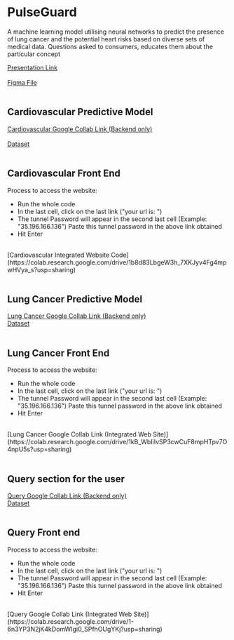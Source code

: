 # PulseGuard
A machine learning model utilising neural networks to predict the presence of lung cancer and the potential heart risks based on diverse sets of medical data. Questions asked to consumers, educates them about the particular concept

[Presentation Link](https://www.canva.com/design/DAF_ArRurGk/nywdj6_OFlOSQk8bIOo5Xg/edit?utm_content=DAF_ArRurGk&utm_campaign=designshare&utm_medium=link2&utm_source=sharebutton)<br>
<br>
[Figma File](https://www.figma.com/file/JJCy02GIzUDjSvV2YRLe2M/PulseGaurd?type=design&node-id=0-1&mode=design&t=vM9kCWltyw9lKp30-0)
<br><br>

## Cardiovascular Predictive Model
[Cardiovascular Google Collab Link (Backend only) ](https://colab.research.google.com/drive/1LNEraQRbYcRRd8u7QK2QAdnMZDAck4m8?usp=sharing)<br>
<br>
[Dataset](heart.csv)
<br><br>

## Cardiovascular Front End 
Process to access the website:<br>
- Run the whole code<br>
- In the last cell, click on the last link ("your url is: ")<br>
- The tunnel Password will appear in the second last cell (Example: "35.196.166.136") Paste this tunnel password in the above link obtained<br>
- Hit Enter<br>
<br>
[Cardiovascular Integrated Website Code](https://colab.research.google.com/drive/1b8d83LbgeW3h_7XKJyv4Fg4mpwHVya_s?usp=sharing)
<br><br>

## Lung Cancer Predictive Model
[Lung Cancer Google Collab Link (Backend only)](https://colab.research.google.com/drive/1lin78jCg0dKB65es8SxcSTKiQeC5xWvn?usp=sharing)
<br>
[Dataset](Lung_Cancer_Dataset.csv)
<br><br>

## Lung Cancer Front End 
Process to access the website:<br>
- Run the whole code<br>
- In the last cell, click on the last link ("your url is: ")<br>
- The tunnel Password will appear in the second last cell (Example: "35.196.166.136") Paste this tunnel password in the above link obtained<br>
- Hit Enter<br>
<br>
[Lung Cancer Google Collab Link (Integrated Web Site)](https://colab.research.google.com/drive/1kB_WbIiIvSP3cwCuF8mpHTpv7O4npU5s?usp=sharing)
<br><br>


## Query section for the user 
[Query Google Collab Link (Backend only)](https://colab.research.google.com/drive/1Fg44H53bEAR_IZM-FN3uHUqZmrr_y2C0?usp=sharing)
<br>
[Dataset](Disease.precaution.csv)
<br><br>

## Query Front end 
Process to access the website:<br>
- Run the whole code<br>
- In the last cell, click on the last link ("your url is: ")<br>
- The tunnel Password will appear in the second last cell (Example: "35.196.166.136") Paste this tunnel password in the above link obtained<br>
- Hit Enter<br>
<br>
[Query Google Collab Link (Integrated Web Site)](https://colab.research.google.com/drive/1-6n3YP3N2jK4kDomWIgi0_SPfhOUgYKj?usp=sharing)


